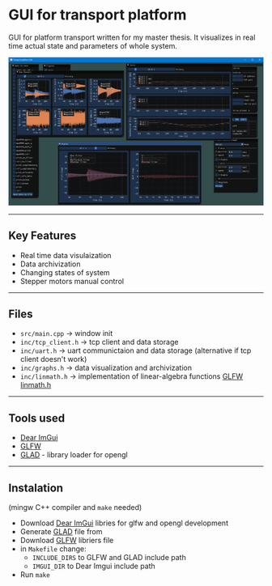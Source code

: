 # GUI for transport platform

GUI for platform transport written for my master thesis.
It visualizes in real time actual state and parameters of whole system.

![image](images/gui_screenshot.png)

---

## Key Features
* Real time data visulaization
* Data archivization
* Changing states of system
* Stepper motors manual control

---

## Files
* `src/main.cpp` -> window init
* `inc/tcp_client.h` -> tcp client and data storage
* `inc/uart.h` -> uart communictaion and data storage (alternative if tcp client doesn't work)
* `inc/graphs.h` -> data visualization and archivization
* `inc/linmath.h` -> implementation of linear-algebra functions [GLFW linmath.h](https://github.com/glfw/glfw/blob/master/deps/linmath.h)

---

## Tools used
* [Dear ImGui](https://github.com/ocornut/imgui)
* [GLFW](https://github.com/glfw/glfw)
* [GLAD](https://gen.glad.sh/) - library loader for opengl

---

## Instalation

(mingw C++ compiler and `make` needed)
* Download [Dear ImGui](https://github.com/ocornut/imgui/tree/master/backends) libries for glfw and opengl development
* Generate [GLAD](https://gen.glad.sh/) file from
* Download [GLFW](https://github.com/glfw/glfw) libriers file
* in `Makefile` change:
    - `INCLUDE_DIRS` to GLFW and GLAD include path
    - `IMGUI_DIR` to Dear Imgui include path
* Run `make`
